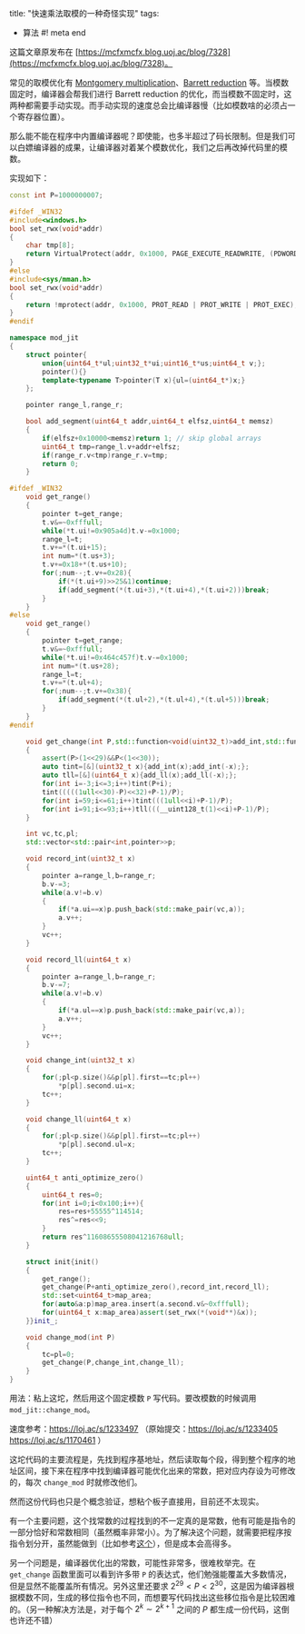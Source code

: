 title: "快速乘法取模的一种奇怪实现"
tags:
  - 算法
#! meta end

这篇文章原发布在 [https://mcfxmcfx.blog.uoj.ac/blog/7328](https://mcfxmcfx.blog.uoj.ac/blog/7328)。

常见的取模优化有 [Montgomery multiplication](https://en.wikipedia.org/wiki/Montgomery_modular_multiplication)、[Barrett reduction](https://en.wikipedia.org/wiki/Barrett_reduction) 等。当模数固定时，编译器会帮我们进行 Barrett reduction 的优化，而当模数不固定时，这两种都需要手动实现。而手动实现的速度总会比编译器慢（比如模数啥的必须占一个寄存器位置）。

那么能不能在程序中内置编译器呢？即使能，也多半超过了码长限制。但是我们可以白嫖编译器的成果，让编译器对着某个模数优化，我们之后再改掉代码里的模数。

实现如下：

```cpp
const int P=1000000007;

#ifdef _WIN32
#include<windows.h>
bool set_rwx(void*addr)
{
	char tmp[8];
	return VirtualProtect(addr, 0x1000, PAGE_EXECUTE_READWRITE, (PDWORD)tmp);
}
#else
#include<sys/mman.h>
bool set_rwx(void*addr)
{
	return !mprotect(addr, 0x1000, PROT_READ | PROT_WRITE | PROT_EXEC);
}
#endif

namespace mod_jit
{
	struct pointer{
		union{uint64_t*ul;uint32_t*ui;uint16_t*us;uint64_t v;};
		pointer(){}
		template<typename T>pointer(T x){ul=(uint64_t*)x;}
	};

	pointer range_l,range_r;

	bool add_segment(uint64_t addr,uint64_t elfsz,uint64_t memsz)
	{
		if(elfsz+0x10000<memsz)return 1; // skip global arrays
		uint64_t tmp=range_l.v+addr+elfsz;
		if(range_r.v<tmp)range_r.v=tmp;
		return 0;
	}

#ifdef _WIN32
	void get_range()
	{
		pointer t=get_range;
		t.v&=~0xfffull;
		while(*t.ui!=0x905a4d)t.v-=0x1000;
		range_l=t;
		t.v+=*(t.ui+15);
		int num=*(t.us+3);
		t.v+=0x18+*(t.us+10);
		for(;num--;t.v+=0x28){
			if(*(t.ui+9)>>25&1)continue;
			if(add_segment(*(t.ui+3),*(t.ui+4),*(t.ui+2)))break;
		}
	}
#else
	void get_range()
	{
		pointer t=get_range;
		t.v&=~0xfffull;
		while(*t.ui!=0x464c457f)t.v-=0x1000;
		int num=*(t.us+28);
		range_l=t;
		t.v+=*(t.ul+4);
		for(;num--;t.v+=0x38){
			if(add_segment(*(t.ul+2),*(t.ul+4),*(t.ul+5)))break;
		}
	}
#endif

	void get_change(int P,std::function<void(uint32_t)>add_int,std::function<void(uint64_t)>add_ll)
	{
		assert(P>(1<<29)&&P<(1<<30));
		auto tint=[&](uint32_t x){add_int(x);add_int(-x);};
		auto tll=[&](uint64_t x){add_ll(x);add_ll(-x);};
		for(int i=-3;i<=3;i++)tint(P+i);
		tint(((((1ull<<30)-P)<<32)+P-1)/P);
		for(int i=59;i<=61;i++)tint(((1ull<<i)+P-1)/P);
		for(int i=91;i<=93;i++)tll(((__uint128_t(1)<<i)+P-1)/P);
	}

	int vc,tc,pl;
	std::vector<std::pair<int,pointer>>p;

	void record_int(uint32_t x)
	{
		pointer a=range_l,b=range_r;
		b.v-=3;
		while(a.v!=b.v)
		{
			if(*a.ui==x)p.push_back(std::make_pair(vc,a));
			a.v++;
		}
		vc++;
	}

	void record_ll(uint64_t x)
	{
		pointer a=range_l,b=range_r;
		b.v-=7;
		while(a.v!=b.v)
		{
			if(*a.ul==x)p.push_back(std::make_pair(vc,a));
			a.v++;
		}
		vc++;
	}

	void change_int(uint32_t x)
	{
		for(;pl<p.size()&&p[pl].first==tc;pl++)
			*p[pl].second.ui=x;
		tc++;
	}

	void change_ll(uint64_t x)
	{
		for(;pl<p.size()&&p[pl].first==tc;pl++)
			*p[pl].second.ul=x;
		tc++;
	}

	uint64_t anti_optimize_zero()
	{
		uint64_t res=0;
		for(int i=0;i<0x100;i++){
			res=res+55555^114514;
			res^=res<<9;
		}
		return res^11608655508041216768ull;
	}

	struct init{init()
	{
		get_range();
		get_change(P+anti_optimize_zero(),record_int,record_ll);
		std::set<uint64_t>map_area;
		for(auto&a:p)map_area.insert(a.second.v&~0xfffull);
		for(uint64_t x:map_area)assert(set_rwx(*(void**)&x));
	}}init_;

	void change_mod(int P)
	{
		tc=pl=0;
		get_change(P,change_int,change_ll);
	}
}
```

用法：粘上这坨，然后用这个固定模数 `P` 写代码。要改模数的时候调用 `mod_jit::change_mod`。

速度参考：https://loj.ac/s/1233497 （原始提交：https://loj.ac/s/1233405 https://loj.ac/s/1170461 ）

这坨代码的主要流程是，先找到程序基地址，然后读取每个段，得到整个程序的地址区间，接下来在程序中找到编译器可能优化出来的常数，把对应内存设为可修改的，每次 `change_mod` 时就修改他们。

然而这份代码也只是个概念验证，想粘个板子直接用，目前还不太现实。

有一个主要问题，这个找常数的过程找到的不一定真的是常数，他有可能是指令的一部分恰好和常数相同（虽然概率非常小）。为了解决这个问题，就需要把程序按指令划分开，虽然能做到（比如参考[这个](https://mcfxmcfx.blog.uoj.ac/blog/6519)），但是成本会高得多。

另一个问题是，编译器优化出的常数，可能性非常多，很难枚举完。在 `get_change` 函数里面可以看到许多带 `P` 的表达式，他们勉强能覆盖大多数情况，但是显然不能覆盖所有情况。另外这里还要求 $2^{29}< P < 2^{30}$，这是因为编译器根据模数不同，生成的移位指令也不同，而想要写代码找出这些移位指令是比较困难的。（另一种解决方法是，对于每个 $2^k\sim 2^{k+1}$ 之间的 $P$ 都生成一份代码，这倒也许还不错）
